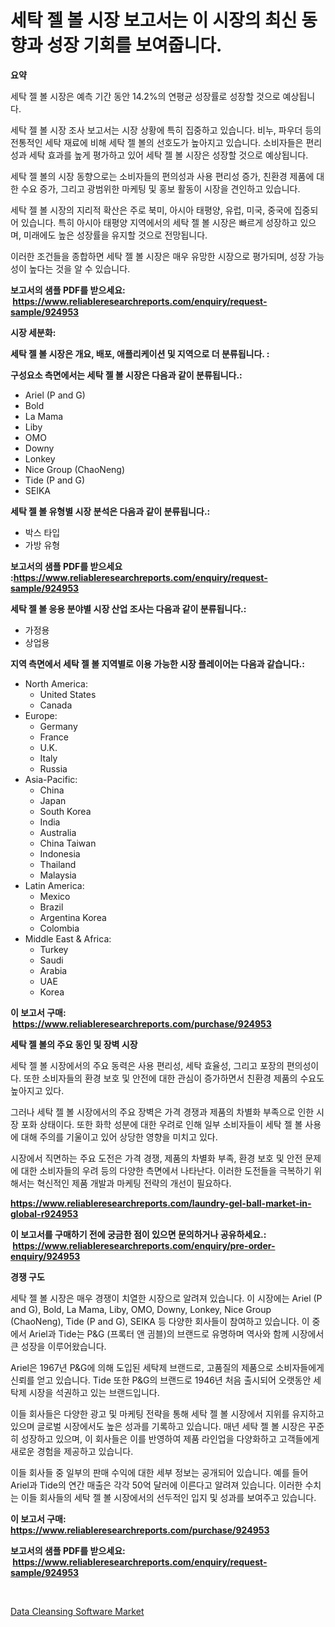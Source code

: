 <p><h1>세탁 젤 볼 시장 보고서는 이 시장의 최신 동향과 성장 기회를 보여줍니다.</h1></p><p><strong>요약</strong></p>
<p><p>세탁 젤 볼 시장은 예측 기간 동안 14.2%의 연평균 성장률로 성장할 것으로 예상됩니다.</p><p>세탁 젤 볼 시장 조사 보고서는 시장 상황에 특히 집중하고 있습니다. 비누, 파우더 등의 전통적인 세탁 재료에 비해 세탁 젤 볼의 선호도가 높아지고 있습니다. 소비자들은 편리성과 세탁 효과를 높게 평가하고 있어 세탁 젤 볼 시장은 성장할 것으로 예상됩니다.</p><p>세탁 젤 볼의 시장 동향으로는 소비자들의 편의성과 사용 편리성 증가, 친환경 제품에 대한 수요 증가, 그리고 광범위한 마케팅 및 홍보 활동이 시장을 견인하고 있습니다.</p><p>세탁 젤 볼 시장의 지리적 확산은 주로 북미, 아시아 태평양, 유럽, 미국, 중국에 집중되어 있습니다. 특히 아시아 태평양 지역에서의 세탁 젤 볼 시장은 빠르게 성장하고 있으며, 미래에도 높은 성장률을 유지할 것으로 전망됩니다.</p><p>이러한 조건들을 종합하면 세탁 젤 볼 시장은 매우 유망한 시장으로 평가되며, 성장 가능성이 높다는 것을 알 수 있습니다.</p></p>
<p><strong>보고서의 샘플 PDF를 받으세요: &nbsp;<a href="https://www.reliableresearchreports.com/enquiry/request-sample/924953">https://www.reliableresearchreports.com/enquiry/request-sample/924953</a></strong></p>
<p><strong>시장 세분화:</strong></p>
<p><strong> 세탁 젤 볼 시장은 개요, 배포, 애플리케이션 및 지역으로 더 분류됩니다. :</strong></p>
<p><strong>구성요소 측면에서는 세탁 젤 볼 시장은 다음과 같이 분류됩니다.:</strong></p>
<p><ul><li>Ariel (P and G)</li><li>Bold</li><li>La Mama</li><li>Liby</li><li>OMO</li><li>Downy</li><li>Lonkey</li><li>Nice Group (ChaoNeng)</li><li>Tide (P and G)</li><li>SEIKA</li></ul></p>
<p><strong> 세탁 젤 볼 유형별 시장 분석은 다음과 같이 분류됩니다.:</strong></p>
<p><ul><li>박스 타입</li><li>가방 유형</li></ul></p>
<p><strong>보고서의 샘플 PDF를 받으세요 :<a href="https://www.reliableresearchreports.com/enquiry/request-sample/924953">https://www.reliableresearchreports.com/enquiry/request-sample/924953</a></strong></p>
<p><strong> 세탁 젤 볼 응용 분야별 시장 산업 조사는 다음과 같이 분류됩니다.:</strong></p>
<p><ul><li>가정용</li><li>상업용</li></ul></p>
<p><strong>지역 측면에서 세탁 젤 볼 지역별로 이용 가능한 시장 플레이어는 다음과 같습니다.:</strong></p>
<p><ul>
    <li>
        North America:
        <ul>
            <li>United States</li>
            <li>Canada</li>
        </ul>
    </li>
    <li>
        Europe:
        <ul>
            <li>Germany</li>
            <li>France</li>
            <li>U.K.</li>
            <li>Italy</li>
            <li>Russia</li>
        </ul>
    </li>
    <li>
        Asia-Pacific:
        <ul>
            <li>China</li>
            <li>Japan</li>
            <li>South Korea</li>
            <li>India</li>
            <li>Australia</li>
            <li>China Taiwan</li>
            <li>Indonesia</li>
            <li>Thailand</li>
            <li>Malaysia</li>
        </ul>
    </li>
    <li>
        Latin America:
        <ul>
            <li>Mexico</li>
            <li>Brazil</li>
            <li>Argentina Korea</li>
            <li>Colombia</li>
        </ul>
    </li>
    <li>
        Middle East & Africa:
        <ul>
            <li>Turkey</li>
            <li>Saudi</li>
            <li>Arabia</li>
            <li>UAE</li>
            <li>Korea</li>
        </ul>
    </li>
    </ul></p>
<p><strong>이 보고서 구매: &nbsp;<a href="https://www.reliableresearchreports.com/purchase/924953">https://www.reliableresearchreports.com/purchase/924953</a></strong></p>
<p><strong>세탁 젤 볼의 주요 동인 및 장벽 시장</strong></p>
<p><p>세탁 젤 볼 시장에서의 주요 동력은 사용 편리성, 세탁 효율성, 그리고 포장의 편의성이다. 또한 소비자들의 환경 보호 및 안전에 대한 관심이 증가하면서 친환경 제품의 수요도 높아지고 있다. </p><p>그러나 세탁 젤 볼 시장에서의 주요 장벽은 가격 경쟁과 제품의 차별화 부족으로 인한 시장 포화 상태이다. 또한 화학 성분에 대한 우려로 인해 일부 소비자들이 세탁 젤 볼 사용에 대해 주의를 기울이고 있어 상당한 영향을 미치고 있다.</p><p>시장에서 직면하는 주요 도전은 가격 경쟁, 제품의 차별화 부족, 환경 보호 및 안전 문제에 대한 소비자들의 우려 등의 다양한 측면에서 나타난다. 이러한 도전들을 극복하기 위해서는 혁신적인 제품 개발과 마케팅 전략의 개선이 필요하다.</p></p>
<p><strong><a href="https://www.reliableresearchreports.com/laundry-gel-ball-market-in-global-r924953">https://www.reliableresearchreports.com/laundry-gel-ball-market-in-global-r924953</a></strong></p>
<p><strong>이 보고서를 구매하기 전에 궁금한 점이 있으면 문의하거나 공유하세요.: &nbsp;<a href="https://www.reliableresearchreports.com/enquiry/pre-order-enquiry/924953">https://www.reliableresearchreports.com/enquiry/pre-order-enquiry/924953</a></strong></p>
<p><strong>경쟁 구도</strong></p>
<p><p>세탁 젤 볼 시장은 매우 경쟁이 치열한 시장으로 알려져 있습니다. 이 시장에는 Ariel (P and G), Bold, La Mama, Liby, OMO, Downy, Lonkey, Nice Group (ChaoNeng), Tide (P and G), SEIKA 등 다양한 회사들이 참여하고 있습니다. 이 중에서 Ariel과 Tide는 P&G (프록터 앤 긤블)의 브랜드로 유명하며 역사와 함께 시장에서 큰 성장을 이루어왔습니다. </p><p>Ariel은 1967년 P&G에 의해 도입된 세탁제 브랜드로, 고품질의 제품으로 소비자들에게 신뢰를 얻고 있습니다. Tide 또한 P&G의 브랜드로 1946년 처음 출시되어 오랫동안 세탁제 시장을 석권하고 있는 브랜드입니다.</p><p>이들 회사들은 다양한 광고 및 마케팅 전략을 통해 세탁 젤 볼 시장에서 지위를 유지하고 있으며 글로벌 시장에서도 높은 성과를 기록하고 있습니다. 매년 세탁 젤 볼 시장은 꾸준히 성장하고 있으며, 이 회사들은 이를 반영하여 제품 라인업을 다양화하고 고객들에게 새로운 경험을 제공하고 있습니다.</p><p>이들 회사들 중 일부의 판매 수익에 대한 세부 정보는 공개되어 있습니다. 예를 들어 Ariel과 Tide의 연간 매출은 각각 50억 달러에 이른다고 알려져 있습니다. 이러한 수치는 이들 회사들의 세탁 젤 볼 시장에서의 선두적인 입지 및 성과를 보여주고 있습니다.</p></p>
<p><strong>이 보고서 구매: &nbsp; <a href="https://www.reliableresearchreports.com/purchase/924953">https://www.reliableresearchreports.com/purchase/924953</a></strong></p>
<p><strong>보고서의 샘플 PDF를 받으세요: &nbsp;<a href="https://www.reliableresearchreports.com/enquiry/request-sample/924953">https://www.reliableresearchreports.com/enquiry/request-sample/924953</a></strong><strong></strong></p>
<p>&nbsp;</p>
<p><p><a href="https://github.com/BryceTownsendr/Market-Research-Report-List-4/blob/main/data-cleansing-software-market.md">Data Cleansing Software Market</a></p></p>